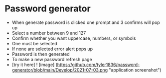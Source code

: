 # Password generator
- When generate password is clicked one prompt and 3 confirms will pop up
- Select a number between 9 and 127
- Confirm whether you want uppercase, numbers, or symbols
- One must be selected
- If none are selected error alert pops up
- Password is then generated
- To make a new password refresh page
- [try it here]
! [image] (https://github.com/tyler1836/password-generator/blob/main/Develop/2021-07-03.png "application screenshot")
